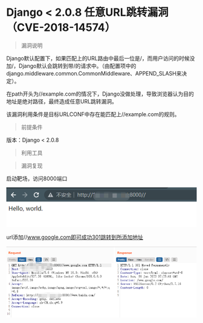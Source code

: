 # Django < 2.0.8 任意URL跳转漏洞（CVE-2018-14574）

> 漏洞说明

Django默认配置下，如果匹配上的URL路由中最后一位是/，而用户访问的时候没加/，Django默认会跳转到带/的请求中。（由配置项中的django.middleware.common.CommonMiddleware、APPEND_SLASH来决定）。

在path开头为//example.com的情况下，Django没做处理，导致浏览器认为目的地址是绝对路径，最终造成任意URL跳转漏洞。

该漏洞利用条件是目标URLCONF中存在能匹配上//example.com的规则。



> 前提条件

版本：Django < 2.0.8 



> 利用工具



> 漏洞复现

启动靶场，访问8000端口

![image-20230101152239660](../img/Django_CVE-2018-14574/image-20230101152239660.png)

url添加//www.google.com即可成功301跳转到所添加地址

![image-20230101152825591](../img/Django_CVE-2018-14574/image-20230101152825591.png)